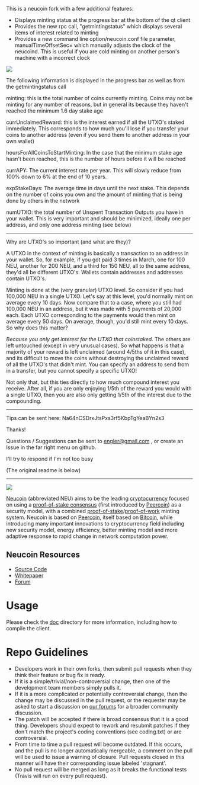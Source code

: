 This is a neucoin fork with a few additional features:

* Displays minting status at the progress bar at the bottom of the qt client
* Provides the new rpc call, "getmintingstatus" which displays several items of interest related to minting
* Provides a new command line option/neucoin.conf file parameter, manualTimeOffsetSec=<value> which manually adjusts the clock of the neucoind. This is useful if you are cold minting on another person's machine with a incorrect clock

![](http://imgur.com/zM6rdx6.png)

The following information is displayed in the progress bar as well as from the getmintingstatus call

minting: this is the total number of coins currently minting. Coins may not be minting for any number of reasons, but in general its because they haven't reached the minimum 1.6 day stake age

currUnclaimedReward: this is the interest earned if all the UTXO's staked immediately. This corresponds to how much you'll lose if you transfer your coins to another address (even if you send them to another address in your own wallet)

hoursForAllCoinsToStartMinting: In the case that the minimum stake age hasn't been reached, this is the number of hours before it will be reached

currAPY: The current interest rate per year. This will slowly reduce from 100% down to 6% at the end of 10 years.

expStakeDays: The average time in days until the next stake. This depends on the number of coins you own and the amount of minting that is being done by others in the network

numUTXO: the total number of Unspent Transaction Outputs you have in your wallet. This is very important and should be minimized, ideally one per address, and only one address minting (see below)

---

Why are UTXO's so important (and what are they)?

A UTXO in the context of minting is basically a transaction to an address in your wallet. So, for example, if you got paid 3 times in March, one for 100 NEU, another for 200 NEU, and a third for 150 NEU, all to the same address, they'd all be different UTXO's. Wallets contain addresses and addresses contain UTXO's.

Minting is done at the (very granular) UTXO level. So consider if you had 100,000 NEU in a single UTXO. Let's say at this level, you'd normally mint on average every 10 days. Now compare that to a case, where you still had 100,000 NEU in an address, but it was made with 5 payments of 20,000 each. Each UTXO corresponding to the payments would then mint on average every 50 days. On average, though, you'd still mint every 10 days. So why does this matter?

*Because you only get interest for the UTXO that coinstaked*. The others are left untouched (except in very unusual cases). So what happens is that a majority of your reward is left unclaimed (around 4/5ths of it in this case), and its difficult to move the coins without destroying the unclaimed reward of all the UTXO's that didn't mint. You can specify an address to send from in a transfer, but you cannot specify a specific UTXO!

Not only that, but this ties directly to how much compound interest you receive. After all, if you are only enjoying 1/5th of the reward you would with a single UTXO, then you are also only getting 1/5th of the interest due to the compounding.

---

Tips can be sent here: Na64nCSDrxJtsPxs3rf5KbpTgYeaBYn2s3

Thanks!

Questions / Suggestions can be sent to engler@gmail.com , or create an Issue in the far right menu on github.

I'll try to respond if I'm not too busy

(The original readme is below)

---


![](http://i.imgur.com/5P9mGCc.png)

[Neucoin](http://neucoin.org/) (abbreviated NEU) aims to be the leading [cryptocurrency](https://en.wikipedia.org/wiki/Cryptocurrency) focused on using a [proof-of-stake consensus](http://en.wikipedia.org/wiki/Proof-of-stake) (first introduced by [Peercoin](https://github.com/ppcoin/ppcoin)) as a security model, with a combined [proof-of-stake](http://en.wikipedia.org/wiki/Proof-of-stake)/[proof-of-work](https://en.wikipedia.org/wiki/Proof-of-work_system) minting system. Neucoin is based on [Peercoin](http://peercoin.net/), itself based on [Bitcoin](http://bitcoin.org/en/), while introducing many important innovations to cryptocurrency field including new security model, energy efficiency, better minting model and more adaptive response to rapid change in network computation power.

## Neucoin Resources

  * [Source Code](https://github.com/neucoin/neucoin)
  * [Whitepaper](http://www.neucoin.org/en/whitepaper/)
  * [Forum](http://forum.neucoin.org/)

# Usage

Please check the [doc](https://github.com/neucoin/neucoin/blob/master/doc/) directory for more information, including how to compile the client.

# Repo Guidelines

  * Developers work in their own forks, then submit pull requests when they think their feature or bug fix is ready.
  * If it is a simple/trivial/non-controversial change, then one of the development team members simply pulls it.
  * If it is a more complicated or potentially controversial change, then the change may be discussed in the pull request, or the requester may be asked to start a discussion on [our forums](http://forum.neucoin.org/) for a broader community discussion.
  * The patch will be accepted if there is broad consensus that it is a good thing. Developers should expect to rework and resubmit patches if they don't match the project's coding conventions (see coding.txt) or are controversial.
  * From time to time a pull request will become outdated. If this occurs, and the pull is no longer automatically mergeable, a comment on the pull will be used to issue a warning of closure. Pull requests closed in this manner will have their corresponding issue labeled 'stagnant'.
  * No pull request will be merged as long as it breaks the functional tests (Travis will run on every pull request).
